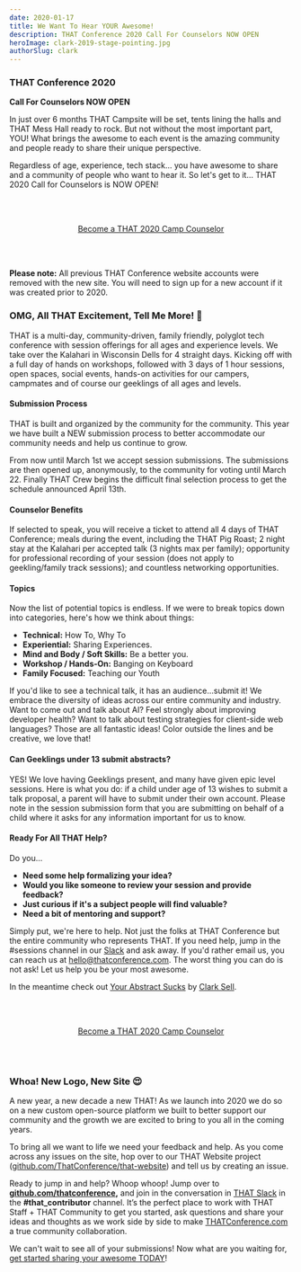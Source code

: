 ```yaml
---
date: 2020-01-17
title: We Want To Hear YOUR Awesome!
description: THAT Conference 2020 Call For Counselors NOW OPEN
heroImage: clark-2019-stage-pointing.jpg
authorSlug: clark
---
```


### THAT Conference 2020

**Call For Counselors NOW OPEN**

In just over 6 months THAT Campsite will be set, tents lining the halls and THAT Mess Hall ready to rock. But not without the most important part, YOU! What brings the awesome to each event is the amazing community and people ready to share their unique perspective.

Regardless of age, experience, tech stack... you have awesome to share and a community of people who want to hear it. So let's get to it... THAT 2020 Call for Counselors is NOW OPEN!

<div style="text-align: center; padding: 3rem 0;">
  <a href="/call-for-counselors" class="linkButton" target="_blank">
    Become a THAT 2020 Camp Counselor
  </a>
</div>

**Please note:** All previous THAT Conference website accounts were removed with the new site. You will need to sign up for a new account if it was created prior to 2020.

### OMG, All THAT Excitement, Tell Me More! 🤩

THAT is a multi-day, community-driven, family friendly, polyglot tech conference with session offerings for all ages and experience levels. We take over the Kalahari in Wisconsin Dells for 4 straight days. Kicking off with a full day of hands on workshops, followed with 3 days of 1 hour sessions, open spaces, social events, hands-on activities for our campers, campmates and of course our geeklings of all ages and levels.

#### Submission Process

THAT is built and organized by the community for the community. This year we have built a NEW submission process to better accommodate our community needs and help us continue to grow.

From now until March 1st we accept session submissions. The submissions are then opened up, anonymously, to the community for voting until March 22. Finally THAT Crew begins the difficult final selection process to get the schedule announced April 13th.

#### Counselor Benefits

If selected to speak, you will receive a ticket to attend all 4 days of THAT Conference; meals during the event, including the THAT Pig Roast; 2 night stay at the Kalahari per accepted talk (3 nights max per family); opportunity for professional recording of your session (does not apply to geekling/family track sessions); and countless networking opportunities.

#### Topics

Now the list of potential topics is endless. If we were to break topics down into categories, here's how we think about things:

- **Technical:** How To, Why To
- **Experiential:** Sharing Experiences.
- **Mind and Body / Soft Skills:** Be a better you.
- **Workshop / Hands-On:** Banging on Keyboard
- **Family Focused:** Teaching our Youth

If you'd like to see a technical talk, it has an audience...submit it! We embrace the diversity of ideas across our entire community and industry. Want to come out and talk about AI? Feel strongly about improving developer health? Want to talk about testing strategies for client-side web languages? Those are all fantastic ideas! Color outside the lines and be creative, we love that!

#### Can Geeklings under 13 submit abstracts?

YES! We love having Geeklings present, and many have given epic level sessions. Here is what you do: if a child under age of 13 wishes to submit a talk proposal, a parent will have to submit under their own account. Please note in the session submission form that you are submitting on behalf of a child where it asks for any information important for us to know.

#### Ready For All THAT Help?

Do you...

- **Need some help formalizing your idea?**
- **Would you like someone to review your session and provide feedback?**
- **Just curious if it's a subject people will find valuable?**
- **Need a bit of mentoring and support?**

Simply put, we're here to help. Not just the folks at THAT Conference but the entire community who represents THAT. If you need help, jump in the #sessions channel in our [Slack](https://thatslack.thatconference.com/) and ask away. If you'd rather email us, you can reach us at [hello@thatconference.com](mailto:hello@thatconference.com). The worst thing you can do is not ask! Let us help you be your most awesome.

In the meantime check out [Your Abstract Sucks](https://medium.com/that-conference/your-abstract-sucks-21f39d61b617) by [Clark Sell](https://medium.com/@clarksell).

<div style="text-align: center; padding: 3rem 0;">
  <a href="/call-for-counselors" class="linkButton" target="_blank">
    Become a THAT 2020 Camp Counselor
  </a>
</div>

### Whoa! New Logo, New Site 😍

A new year, a new decade a new THAT! As we launch into 2020 we do so on a new custom open-source platform we built to better support our community and the growth we are excited to bring to you all in the coming years.

To bring all we want to life we need your feedback and help. As you come across any issues on the site, hop over to our THAT Website project ([github.com/ThatConference/that-website](https://github.com/ThatConference/that-website)) and tell us by creating an issue.

Ready to jump in and help? Whoop whoop! Jump over to **[github.com/thatconference](https://github.com/thatconference),** and join in the conversation in [THAT Slack](https://thatslack.thatconference.com/) in the **#that_contributor** channel. It’s the perfect place to work with THAT Staff + THAT Community to get you started, ask questions and share your ideas and thoughts as we work side by side to make [THATConference.com](http://thatconference.com/) a true community collaboration.

We can't wait to see all of your submissions! Now what are you waiting for, [get started sharing your awesome TODAY](https://www.thatconference.com/wi/call-for-counselors)!

